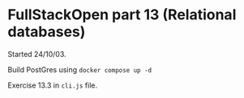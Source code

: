 # FullStackOpen part 13 (Relational databases)

Started 24/10/03.

Build PostGres using `docker compose up -d`

Exercise 13.3 in `cli.js` file.
